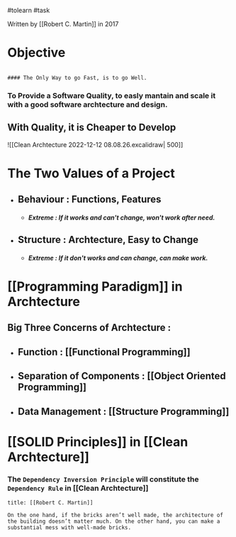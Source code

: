 #tolearn #task   

Written by [[Robert C. Martin]] in 2017

# Objective

```ad-note

#### The Only Way to go Fast, is to go Well.

```

### To Provide a Software Quality, to easly mantain and scale it with a good software archtecture and design.


## With Quality, it is Cheaper to Develop

![[Clean Archtecture 2022-12-12 08.08.26.excalidraw|  500]]

# The Two Values of a Project 

- ## Behaviour : Functions, Features                                    
	- ##### **Extreme** : If it works and can't change, won't work after need.
- ## Structure : Archtecture, Easy to Change
	- ##### **Extreme** : If it don't works and can change, can make work.



# [[Programming Paradigm]] in Archtecture

## Big Three Concerns of Archtecture :
- ## Function : [[Functional Programming]]
- ## Separation of Components : [[Object Oriented Programming]]
- ## Data Management : [[Structure Programming]]

# [[SOLID Principles]] in [[Clean Archtecture]]

### The `Dependency Inversion Principle` will constitute the `Dependency Rule` in [[Clean Archtecture]]

```ad-quote
title: [[Robert C. Martin]]

On the one hand, if the bricks aren’t well made, the architecture of the building doesn’t matter much. On the other hand, you can make a substantial mess with well-made bricks.
```

